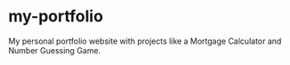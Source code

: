 # my-portfolio
My personal portfolio website with projects like a Mortgage Calculator and Number Guessing Game.
